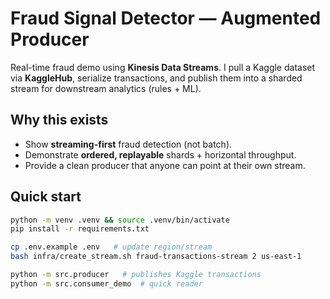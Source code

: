 # Fraud Signal Detector — Augmented Producer

Real-time fraud demo using **Kinesis Data Streams**. I pull a Kaggle dataset via **KaggleHub**, serialize transactions, and publish them into a sharded stream for downstream analytics (rules + ML).

## Why this exists
- Show **streaming-first** fraud detection (not batch).
- Demonstrate **ordered, replayable** shards + horizontal throughput.
- Provide a clean producer that anyone can point at their own stream.

## Quick start
```bash
python -m venv .venv && source .venv/bin/activate
pip install -r requirements.txt

cp .env.example .env   # update region/stream
bash infra/create_stream.sh fraud-transactions-stream 2 us-east-1

python -m src.producer   # publishes Kaggle transactions
python -m src.consumer_demo  # quick reader
